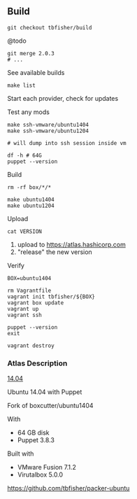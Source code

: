 ## Build

```shell
git checkout tbfisher/build
```
@todo

```shell
git merge 2.0.3
# ...
```

See available builds

```shell
make list
```

Start each provider, check for updates

Test any mods

```shell
make ssh-vmware/ubuntu1404
make ssh-vmware/ubuntu1204

# will dump into ssh session inside vm

df -h # 64G
puppet --version
```

Build

```shell
rm -rf box/*/*

make ubuntu1404
make ubuntu1204
```

Upload

```shell
cat VERSION
```

1.  upload to https://atlas.hashicorp.com
2.  "release" the new version

Verify

```shell
BOX=ubuntu1404

rm Vagrantfile
vagrant init tbfisher/${BOX}
vagrant box update
vagrant up
vagrant ssh

puppet --version
exit

vagrant destroy
```

### Atlas Description

[14.04](https://atlas.hashicorp.com/tbfisher/boxes/ubuntu1404dockersalt)

Ubuntu 14.04 with Puppet

Fork of boxcutter/ubuntu1404

With

-   64 GB disk
-   Puppet 3.8.3

Built with

-   VMware Fusion 7.1.2
-   Virutalbox 5.0.0

https://github.com/tbfisher/packer-ubuntu
